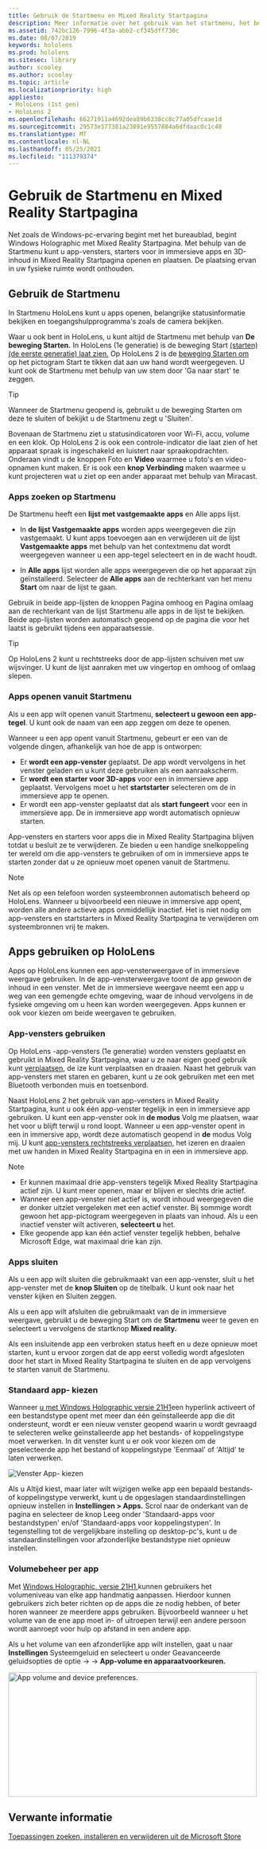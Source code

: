 ```yaml
---
title: Gebruik de Startmenu en Mixed Reality Startpagina
description: Meer informatie over het gebruik van het startmenu, het beheren en openen van apps en het navigeren Mixed Reality Startpagina in HoloLens-apparaten.
ms.assetid: 742bc126-7996-4f3a-abb2-cf345dff730c
ms.date: 08/07/2019
keywords: hololens
ms.prod: hololens
ms.sitesec: library
author: scooley
ms.author: scooley
ms.topic: article
ms.localizationpriority: high
appliesto:
- HoloLens (1st gen)
- HoloLens 2
ms.openlocfilehash: 66271911a4692dea89b6338cc8c77a05dfcaae1d
ms.sourcegitcommit: 29573e577381a23891e9557884a6dfdaac0c1c48
ms.translationtype: MT
ms.contentlocale: nl-NL
ms.lasthandoff: 05/25/2021
ms.locfileid: "111379374"
---
```

# <a name="use-the-start-menu-and-mixed-reality-home"></a>Gebruik de Startmenu en Mixed Reality Startpagina

Net zoals de Windows-pc-ervaring begint met het bureaublad, begint Windows Holographic met Mixed Reality Startpagina.  Met behulp van de Startmenu kunt u app-vensters, starters voor in immersieve apps en 3D-inhoud in Mixed Reality Startpagina openen en plaatsen. De plaatsing ervan in uw fysieke ruimte wordt onthouden.

## <a name="use-the-start-menu"></a>Gebruik de Startmenu

In Startmenu HoloLens kunt u apps openen, belangrijke statusinformatie bekijken en toegangshulpprogramma's zoals de camera bekijken.

Waar u ook bent in HoloLens, u kunt altijd de Startmenu met behulp van **De beweging Starten.**  In HoloLens (1e generatie) is de beweging Start [(starten) (de eerste generatie) laat zien.](https://support.microsoft.com/help/12644/hololens-use-gestures) Op HoloLens 2 is de [beweging Starten om](hololens2-basic-usage.md#start-gesture) op het pictogram Start te tikken dat aan uw hand wordt weergegeven.  U kunt ook de Startmenu met behulp van uw stem door 'Ga naar start' te zeggen.

> [!TIP]
> Wanneer de Startmenu geopend is, gebruikt u de beweging Starten om deze te sluiten of bekijkt u de Startmenu zegt u 'Sluiten'.

Bovenaan de Startmenu ziet u statusindicatoren voor Wi-Fi, accu, volume en een klok. Op HoloLens 2 is ook een controle-indicator die laat zien of het apparaat spraak is ingeschakeld en luistert naar spraakopdrachten. Onderaan vindt u de  knoppen Foto en **Video** waarmee u foto's en video-opnamen kunt maken.  Er is ook een **knop Verbinding** maken waarmee u kunt projecteren wat u ziet op een ander apparaat met behulp van Miracast.

### <a name="find-apps-on-start-menu"></a>Apps zoeken op Startmenu

De Startmenu heeft een **lijst met vastgemaakte apps** en Alle apps lijst. 

- In **de lijst Vastgemaakte apps** worden apps weergegeven die zijn vastgemaakt. U kunt apps toevoegen aan en verwijderen uit de lijst **Vastgemaakte apps** met behulp van het contextmenu dat wordt weergegeven wanneer u een app-tegel selecteert en in de wacht houdt. 

- In **Alle apps** lijst worden alle apps weergegeven die op het apparaat zijn geïnstalleerd.  Selecteer de **Alle apps** aan de rechterkant van het menu **Start** om naar de lijst te gaan.

Gebruik in beide app-lijsten  de knoppen Pagina omhoog en Pagina omlaag aan de rechterkant van de lijst Startmenu alle apps in de lijst te bekijken.   Beide app-lijsten worden automatisch geopend op de pagina die voor het laatst is gebruikt tijdens een apparaatsessie.

> [!TIP]
> Op HoloLens 2 kunt u rechtstreeks door de app-lijsten schuiven met uw wijsvinger. U kunt de lijst aanraken met uw vingertop en omhoog of omlaag slepen.

### <a name="open-apps-from-start-menu"></a>Apps openen vanuit Startmenu

Als u een app wilt openen vanuit Startmenu, **selecteert u gewoon een** **app-tegel**. U kunt ook de naam van een app zeggen om deze te openen.

Wanneer u een app opent vanuit Startmenu, gebeurt er een van de volgende dingen, afhankelijk van hoe de app is ontworpen:

- Er **wordt een app-venster** geplaatst. De app wordt vervolgens in het venster geladen en u kunt deze gebruiken als een aanraakscherm.
- Er **wordt een starter voor 3D-apps** voor een in immersieve app geplaatst. Vervolgens moet u het **startstarter** selecteren om de in immersieve app te openen.
- Er wordt een app-venster geplaatst dat als **start fungeert** voor een in immersieve app. De in immersieve app wordt automatisch opnieuw starten.

App-vensters en starters voor apps die in Mixed Reality Startpagina blijven totdat u besluit ze te verwijderen.  Ze bieden u een handige snelkoppeling ter wereld om die app-vensters te gebruiken of om in immersieve apps te starten zonder dat u ze opnieuw moet openen vanuit de Startmenu. 

> [!NOTE]
>Net als op een telefoon worden systeembronnen automatisch beheerd op HoloLens.  Wanneer u bijvoorbeeld een nieuwe in immersive app opent, worden alle andere actieve apps onmiddellijk inactief. Het is niet nodig om app-vensters en startstarters in Mixed Reality Startpagina te verwijderen om systeembronnen vrij te maken. 

## <a name="using-apps-on-hololens"></a>Apps gebruiken op HoloLens

Apps op HoloLens kunnen een app-vensterweergave of in immersieve weergave gebruiken. In de app-vensterweergave toont de app gewoon de inhoud in een venster. Met de in immersieve weergave neemt een app u weg van een gemengde echte omgeving, waar de inhoud vervolgens in de fysieke omgeving om u heen kan worden weergegeven. Apps kunnen er ook voor kiezen om beide weergaven te gebruiken.

### <a name="use-app-windows"></a>App-vensters gebruiken

Op HoloLens -app-vensters (1e generatie) worden vensters geplaatst en gebruikt in Mixed Reality Startpagina, waar u ze naar eigen goed gebruik kunt [verplaatsen,](hololens1-basic-usage.md#move-resize-and-rotate-apps) de ize kunt verplaatsen en draaien. Naast het gebruik van app-vensters met staren en gebaren, kunt u ze ook gebruiken met een met Bluetooth verbonden muis en toetsenbord.

Naast HoloLens 2 het gebruik van app-vensters in Mixed Reality Startpagina, kunt u ook één app-venster tegelijk in een in immersieve app gebruiken. U kunt een app-venster ook in **de modus** Volg me plaatsen, waar het voor u blijft terwijl u rond loopt. Wanneer u een app-venster opent in een in immersive app, wordt deze automatisch geopend in **de** modus Volg mij. U kunt [app-vensters rechtstreeks verplaatsen,](hololens2-basic-usage.md#move-resize-and-rotate-holograms) het izeren en draaien met uw handen in Mixed Reality Startpagina en in een in immersieve app.

> [!NOTE]
>
> - Er kunnen maximaal drie app-vensters tegelijk Mixed Reality Startpagina actief zijn. U kunt meer openen, maar er blijven er slechts drie actief.
> - Wanneer een app-venster niet actief is, wordt inhoud weergegeven die er donker uitziet vergeleken met een actief venster.  Bij sommige wordt gewoon het app-pictogram weergegeven in plaats van inhoud.  Als u een inactief venster wilt activeren, **selecteert u** het.
> - Elke geopende app kan één actief venster tegelijk hebben, behalve Microsoft Edge, wat maximaal drie kan zijn.

### <a name="close-apps"></a>Apps sluiten

Als u een app wilt sluiten die gebruikmaakt van een app-venster, sluit u het app-venster met de **knop Sluiten** op de titelbalk.  U kunt ook naar het venster kijken en Sluiten zeggen.

Als u een app wilt afsluiten die gebruikmaakt van de in immersieve weergave, gebruikt u de beweging Start om de **Startmenu** weer te geven en selecteert u vervolgens de startknop **Mixed reality.**

Als een insluitende app een verbroken status heeft en u deze opnieuw moet starten, kunt u ervoor zorgen dat de app eerst volledig wordt afgesloten door het start in Mixed Reality Startpagina te sluiten en de app vervolgens te starten vanuit de Startmenu.

### <a name="default-app-picker"></a>Standaard app- kiezen

Wanneer [u met Windows Holographic versie 21H1](hololens-release-notes.md#windows-holographic-version-21h1)een hyperlink activeert of een bestandstype opent met meer dan één geïnstalleerde app die dit ondersteunt, wordt er een nieuw venster geopend waarin u wordt gevraagd te selecteren welke geïnstalleerde app het bestands- of koppelingstype moet verwerken. In dit venster kunt u er ook voor kiezen om de geselecteerde app het bestand of koppelingstype 'Eenmaal' of 'Altijd' te laten verwerken.

![Venster App- kiezen](images/default-app-picker.png)

Als u Altijd kiest, maar later wilt wijzigen welke app een bepaald bestands- of koppelingstype verwerkt, kunt u de opgeslagen standaardinstellingen opnieuw instellen in **Instellingen > Apps.** Scrol naar de onderkant van  de pagina en selecteer de knop Leeg onder 'Standaard-apps voor bestandstypen' en/of 'Standaard-apps voor koppelingstypen'. In tegenstelling tot de vergelijkbare instelling op desktop-pc's, kunt u de standaardinstellingen voor afzonderlijke bestandstype niet opnieuw instellen.

### <a name="per-app-volume-control"></a>Volumebeheer per app

Met [Windows Holographic, versie 21H1,](hololens-release-notes.md#windows-holographic-version-21h1)kunnen gebruikers het volumeniveau van elke app handmatig aanpassen. Hierdoor kunnen gebruikers zich beter richten op de apps die ze nodig hebben, of beter horen wanneer ze meerdere apps gebruiken. Bijvoorbeeld wanneer u het volume van de ene app moet in- of uitroepen terwijl een andere persoon wordt aanroept voor hulp op afstand in een andere app.

Als u het volume van een afzonderlijke app wilt instellen, gaat u naar **Instellingen** Systeemgeluid en selecteert u onder Geavanceerde geluidsopties de optie  ->    ->   **App-volume en apparaatvoorkeuren.**

 <img alt="App volume and device preferences." src="./images/volume-per-app.jpg" width="500" height="250" />

## <a name="related-info"></a>Verwante informatie

[Toepassingen zoeken, installeren en verwijderen uit de Microsoft Store](holographic-store-apps.md)
